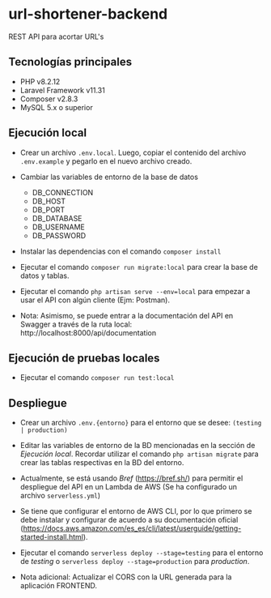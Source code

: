 # url-shortener-backend

REST API para acortar URL's

## Tecnologías principales

-   PHP v8.2.12
-   Laravel Framework v11.31
-   Composer v2.8.3
-   MySQL 5.x o superior

## Ejecución local

-   Crear un archivo `.env.local`. Luego, copiar el contenido del archivo `.env.example` y pegarlo en el nuevo archivo creado.

-   Cambiar las variables de entorno de la base de datos

    -   DB_CONNECTION
    -   DB_HOST
    -   DB_PORT
    -   DB_DATABASE
    -   DB_USERNAME
    -   DB_PASSWORD

-   Instalar las dependencias con el comando `composer install`
-   Ejecutar el comando `composer run migrate:local` para crear la base de datos y tablas.

*   Ejecutar el comando `php artisan serve --env=local` para empezar a usar el API con algún cliente (Ejm: Postman).

*   Nota: Asimismo, se puede entrar a la documentación del API en Swagger a través de la ruta local: http://localhost:8000/api/documentation

## Ejecución de pruebas locales

-   Ejecutar el comando `composer run test:local`

## Despliegue

-   Crear un archivo `.env.{entorno}` para el entorno que se desee: `(testing | production)`

-   Editar las variables de entorno de la BD mencionadas en la sección de _Ejecución local_. Recordar utilizar el comando `php artisan migrate` para crear las tablas respectivas en la BD del entorno.
-   Actualmente, se está usando _Bref_ (https://bref.sh/) para permitir el despliegue del API en un Lambda de AWS (Se ha configurado un archivo `serverless.yml`)

*   Se tiene que configurar el entorno de AWS CLI, por lo que primero se debe instalar y configurar de acuerdo a su documentación oficial (https://docs.aws.amazon.com/es_es/cli/latest/userguide/getting-started-install.html).

-   Ejecutar el comando `serverless deploy --stage=testing` para el entorno de _testing_ o `serverless deploy --stage=production` para _production_.

*   Nota adicional: Actualizar el CORS con la URL generada para la aplicación FRONTEND.

